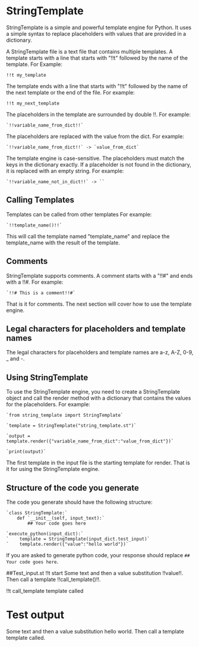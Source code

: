 # StringTemplate

StringTemplate is a simple and powerful template engine for
Python. It uses a simple syntax to replace placeholders 
with values that are provided in a dictionary.  

A StringTemplate file is a text file that contains multiple
templates.  A template starts with a line that starts with
"!!t" followed by the name of the template.  For Example:

`!!t my_template`

The template ends with a line that starts with "!!t" followed
by the name of the next template or the end of the file.  For
example:

`!!t my_next_template`

The placeholders in the template are surrounded by double
!!.  For example:
    
    `!!variable_name_from_dict!!`

The placeholders are replaced with the value from the dict. 
For example:

    `!!variable_name_from_dict!!` -> `value_from_dict`

The template engine is case-sensitive.  The placeholders must
match the keys in the dictionary exactly.  If a placeholder
is not found in the dictionary, it is replaced with an empty
string.  For example:

    `!!variable_name_not_in_dict!!` -> ``


## Calling Templates
Templates can be called from other templates For example:

    `!!template_name()!!`

This will call the template named "template_name" and replace
the template_name with the result of the template. 


## Comments

StringTemplate supports comments.  A comment starts with a
"!!#" and ends with a !!#.  For example:

    `!!# This is a comment!!#`

That is it for comments.  The next section will cover how to
use the template engine.

## Legal characters for placeholders and template names

The legal characters for placeholders and template names are a-z, A-Z, 0-9, _ and -.

## Using StringTemplate

To use the StringTemplate engine, you need to create a
StringTemplate object and call the render method with a dictionary
that contains the values for the placeholders.  For example:

    `from string_template import StringTemplate`

    `template = StringTemplate("string_template.st")`

    `output = template.render({"variable_name_from_dict":"value_from_dict"})`

    `print(output)`

The first template in the input file is the starting template for render.  That is it for using the StringTemplate engine.


## Structure of the code you generate

The code you generate should have the following structure:

    `class StringTemplate:`
        def `__init__(self, input_text):`
            ## Your code goes here

    `execute_python(input_dict):`
    `    template = StringTemplate(input_dict.test_input)`
    `    template.render({"value":"hello world"})`

If you are asked to generate python code, your response should replace  `## Your code goes here`.

##Test_input.st
!!t start
Some text and then a value substitution !!value!!.  Then call a template !!call_template()!!.

!!t call_template
template called

# Test output
Some text and then a value substitution hello world.  Then call a template template called.

